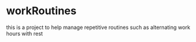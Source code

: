 # workRoutines
this is a project to help manage repetitive routines such as alternating work hours with rest
